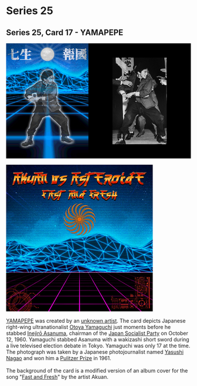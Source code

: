 # Series 25

## Series 25, Card 17 - YAMAPEPE

![](<../../../.gitbook/assets/S25 C17 - YAMAPEPE card and source.jpg>)

![](<../../../.gitbook/assets/S25 C17 - YAMAPEPE (background) copy.jpg>)

[YAMAPEPE](https://pepe.wtf/asset/YAMAPEPE) was created by an [unknown artist](https://pepe.wtf/artists/1ye1EaLcArtidUSqATkkgzCS4Fj2D4Gpe). The card depicts Japanese right-wing ultranationalist [Otoya Yamaguchi](https://en.wikipedia.org/wiki/Otoya\_Yamaguchi) just moments before he stabbed [Inejirō Asanuma](https://en.wikipedia.org/wiki/Inejir%C5%8D\_Asanuma), chairman of the [Japan Socialist Party](https://en.wikipedia.org/wiki/Japan\_Socialist\_Party) on October 12, 1960. Yamaguchi stabbed Asanuma with a wakizashi short sword during a live televised election debate in Tokyo. Yamaguchi was only 17 at the time. The photograph was taken by a Japanese photojournalist named [Yasushi Nagao](https://en.wikipedia.org/wiki/Yasushi\_Nagao) and won him a [Pulitzer Prize](https://en.wikipedia.org/wiki/Pulitzer\_Prize) in 1961.\
\
The background of the card is a modified version of an album cover for the song "[Fast and Fresh](https://music.apple.com/gb/album/fast-and-fresh-feat-asteroide-single/1483620621)" by the artist Akuan.
